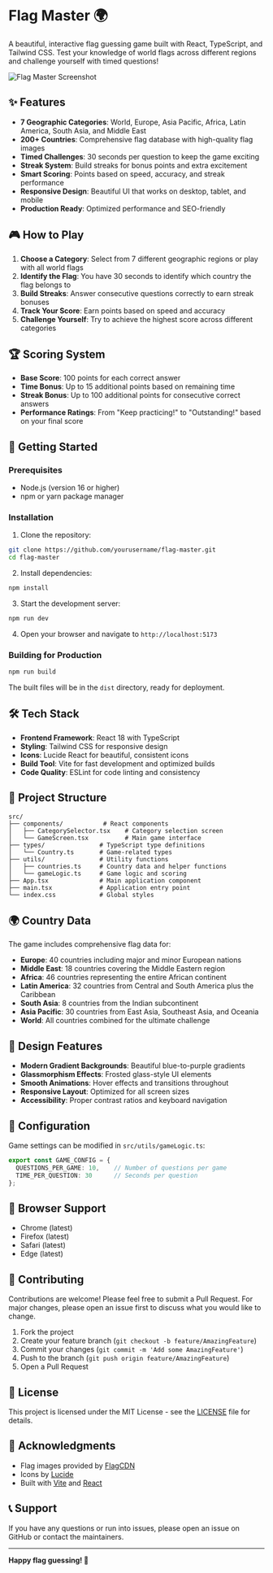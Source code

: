 # Flag Master 🌍

A beautiful, interactive flag guessing game built with React, TypeScript, and Tailwind CSS. Test your knowledge of world flags across different regions and challenge yourself with timed questions!

![Flag Master Screenshot](https://images.unsplash.com/photo-1526778548025-fa2f459cd5c1?w=800&h=400&fit=crop&crop=center)

## ✨ Features

- **7 Geographic Categories**: World, Europe, Asia Pacific, Africa, Latin America, South Asia, and Middle East
- **200+ Countries**: Comprehensive flag database with high-quality flag images
- **Timed Challenges**: 30 seconds per question to keep the game exciting
- **Streak System**: Build streaks for bonus points and extra excitement
- **Smart Scoring**: Points based on speed, accuracy, and streak performance
- **Responsive Design**: Beautiful UI that works on desktop, tablet, and mobile
- **Production Ready**: Optimized performance and SEO-friendly

## 🎮 How to Play

1. **Choose a Category**: Select from 7 different geographic regions or play with all world flags
2. **Identify the Flag**: You have 30 seconds to identify which country the flag belongs to
3. **Build Streaks**: Answer consecutive questions correctly to earn streak bonuses
4. **Track Your Score**: Earn points based on speed and accuracy
5. **Challenge Yourself**: Try to achieve the highest score across different categories

## 🏆 Scoring System

- **Base Score**: 100 points for each correct answer
- **Time Bonus**: Up to 15 additional points based on remaining time
- **Streak Bonus**: Up to 100 additional points for consecutive correct answers
- **Performance Ratings**: From "Keep practicing!" to "Outstanding!" based on your final score

## 🚀 Getting Started

### Prerequisites

- Node.js (version 16 or higher)
- npm or yarn package manager

### Installation

1. Clone the repository:
```bash
git clone https://github.com/yourusername/flag-master.git
cd flag-master
```

2. Install dependencies:
```bash
npm install
```

3. Start the development server:
```bash
npm run dev
```

4. Open your browser and navigate to `http://localhost:5173`

### Building for Production

```bash
npm run build
```

The built files will be in the `dist` directory, ready for deployment.

## 🛠️ Tech Stack

- **Frontend Framework**: React 18 with TypeScript
- **Styling**: Tailwind CSS for responsive design
- **Icons**: Lucide React for beautiful, consistent icons
- **Build Tool**: Vite for fast development and optimized builds
- **Code Quality**: ESLint for code linting and consistency

## 📁 Project Structure

```
src/
├── components/           # React components
│   ├── CategorySelector.tsx    # Category selection screen
│   └── GameScreen.tsx          # Main game interface
├── types/               # TypeScript type definitions
│   └── Country.ts       # Game-related types
├── utils/               # Utility functions
│   ├── countries.ts     # Country data and helper functions
│   └── gameLogic.ts     # Game logic and scoring
├── App.tsx              # Main application component
├── main.tsx             # Application entry point
└── index.css            # Global styles
```

## 🌍 Country Data

The game includes comprehensive flag data for:

- **Europe**: 40 countries including major and minor European nations
- **Middle East**: 18 countries covering the Middle Eastern region
- **Africa**: 46 countries representing the entire African continent
- **Latin America**: 32 countries from Central and South America plus the Caribbean
- **South Asia**: 8 countries from the Indian subcontinent
- **Asia Pacific**: 30 countries from East Asia, Southeast Asia, and Oceania
- **World**: All countries combined for the ultimate challenge

## 🎨 Design Features

- **Modern Gradient Backgrounds**: Beautiful blue-to-purple gradients
- **Glassmorphism Effects**: Frosted glass-style UI elements
- **Smooth Animations**: Hover effects and transitions throughout
- **Responsive Layout**: Optimized for all screen sizes
- **Accessibility**: Proper contrast ratios and keyboard navigation

## 🔧 Configuration

Game settings can be modified in `src/utils/gameLogic.ts`:

```typescript
export const GAME_CONFIG = {
  QUESTIONS_PER_GAME: 10,    // Number of questions per game
  TIME_PER_QUESTION: 30      // Seconds per question
};
```

## 📱 Browser Support

- Chrome (latest)
- Firefox (latest)
- Safari (latest)
- Edge (latest)

## 🤝 Contributing

Contributions are welcome! Please feel free to submit a Pull Request. For major changes, please open an issue first to discuss what you would like to change.

1. Fork the project
2. Create your feature branch (`git checkout -b feature/AmazingFeature`)
3. Commit your changes (`git commit -m 'Add some AmazingFeature'`)
4. Push to the branch (`git push origin feature/AmazingFeature`)
5. Open a Pull Request

## 📄 License

This project is licensed under the MIT License - see the [LICENSE](LICENSE) file for details.

## 🙏 Acknowledgments

- Flag images provided by [FlagCDN](https://flagcdn.com/)
- Icons by [Lucide](https://lucide.dev/)
- Built with [Vite](https://vitejs.dev/) and [React](https://reactjs.org/)

## 📞 Support

If you have any questions or run into issues, please open an issue on GitHub or contact the maintainers.

---

**Happy flag guessing! 🎯**